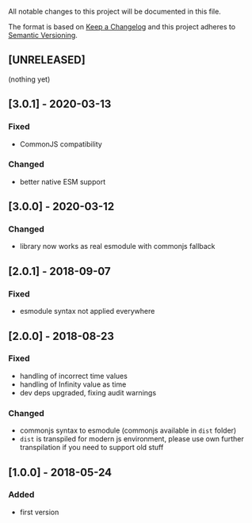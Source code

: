 All notable changes to this project will be documented in this file.

The format is based on [Keep a Changelog](http://keepachangelog.com/en/1.0.0/)
and this project adheres to [Semantic Versioning](http://semver.org/spec/v2.0.0.html).

## [UNRELEASED]
(nothing yet)

## [3.0.1] - 2020-03-13
### Fixed
- CommonJS compatibility
### Changed
- better native ESM support

## [3.0.0] - 2020-03-12
### Changed
- library now works as real esmodule with commonjs fallback

## [2.0.1] - 2018-09-07
### Fixed
- esmodule syntax not applied everywhere

## [2.0.0] - 2018-08-23
### Fixed
- handling of incorrect time values
- handling of Infinity value as time
- dev deps upgraded, fixing audit warnings
### Changed
- commonjs syntax to esmodule (commonjs available in `dist` folder)
- `dist` is transpiled for modern js environment, please use own further transpilation if you need to support old stuff

## [1.0.0] - 2018-05-24
### Added
- first version
